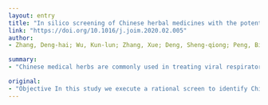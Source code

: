 ```yaml
---
layout: entry
title: "In silico screening of Chinese herbal medicines with the potential to directly inhibit 2019 novel coronavirus"
link: "https://doi.org/10.1016/j.joim.2020.02.005"
author:
- Zhang, Deng-hai; Wu, Kun-lun; Zhang, Xue; Deng, Sheng-qiong; Peng, Bin

summary:
- "Chinese medical herbs are commonly used in treating viral respiratory infections. They also contain compounds that might directly inhibit 2019 novel coronavirus (2019-nCoV), an ongoing novel. coronanavirus that causes pneumonia. Results Of the natural compounds screened, 13 that exist in traditional Chinese medicines were also found to have potential anti-2019-NCoV activity. 125 Chinese herbs were found to contain 2 or more of these 13 compounds. Chinese herbal treatments classically used for treating viral infection might contain direct."

original:
- "Objective In this study we execute a rational screen to identify Chinese medical herbs that are commonly used in treating viral respiratory infections and also contain compounds that might directly inhibit 2019 novel coronavirus (2019-nCoV), an ongoing novel coronavirus that causes pneumonia. Methods There were two main steps in the screening process. In the first step we conducted a literature search for natural compounds that had been biologically confirmed as against sever acute respiratory syndrome coronavirus or Middle East respiratory syndrome coronavirus. Resulting compounds were cross-checked for listing in the Traditional Chinese Medicine Systems Pharmacology Database. Compounds meeting both requirements were subjected to absorption, distribution, metabolism and excretion (ADME) evaluation to verify that oral administration would be effective. Next, a docking analysis was used to test whether the compound had the potential for direct 2019-nCoV interaction. In the second step we searched Chinese herbal databases to identify treatments containing the selected compounds. Plants containing 2 or more of the compounds identified in our screen were then checked against the catalogue for classic herbal usage. Finally, network pharmacology analysis was used to predict the general in vivo effects of each selected herb. Results Of the natural compounds screened, 13 that exist in traditional Chinese medicines were also found to have potential anti-2019-nCoV activity. Further, 125 Chinese herbs were found to contain 2 or more of these 13 compounds. Of these 125 herbs, 26 are classically catalogued as treating viral respiratory infections. Network pharmacology analysis predicted that the general in vivo roles of these 26 treatments were related to regulating viral infection, immune/inflammation reactions and hypoxia response. Conclusion Chinese herbal treatments classically used for treating viral respiratory infection might contain direct anti-2019-nCoV compounds."
---
```


